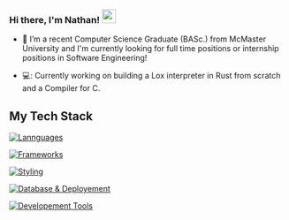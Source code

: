 
### Hi there, I'm Nathan! <img src="https://emojis.slackmojis.com/emojis/images/1536351075/4594/blob-wave.gif" width="25"/>

<!--
**proyetei/proyetei** is a ✨ _special_ ✨ repository because its `README.md` (this file) appears on your GitHub profile.

Here are some ideas to get you started:

- 🔭 I’m currently working on ...
- 🌱 I’m currently learning ...
- 👯 I’m looking to collaborate on ...
- 🤔 I’m looking for help with ...
- 💬 Ask me about ...
- 📫 How to reach me: ...
- 😄 Pronouns: ...
- ⚡ Fun fact: ...
-->

<!--<div id = "badges">
  <img src = "https://img.shields.io/badge/LinkedIn-blue?logo=linkedin&logoColor=white&style=for-the-badge" alt = "Linkedin Badge" />
</div>-->

- 🏫 I’m a recent Computer Science Graduate (BASc.) from McMaster University and I'm currently looking for full time positions or internship positions in Software Engineering!

- 💻: Currently working on building a Lox interpreter in Rust from scratch and a Compiler for C.

<!-- - ⚡: Personal website -> https://meillaya.dev/ -->



## My Tech Stack

[![Lannguages](https://skillicons.dev/icons?i=c,go,rust,python,js,ts,java,kotlin,zig)](https://skillicons.dev)


[![Frameworks](https://skillicons.dev/icons?i=nodejs,react,svelte,astro,flutter,vue)](https://skillicons.dev)


[![Styling](https://skillicons.dev/icons?i=css,tailwind)](https://skillicons.dev)

[![Database & Deployement](https://skillicons.dev/icons?i=postgres,mysql,mongodb,aws)](https://skillicons.dev)


[![Developement Tools](https://skillicons.dev/icons?i=linux,latex,git,docker,githubactions,pnpm,figma)](https://skillicons.dev)
